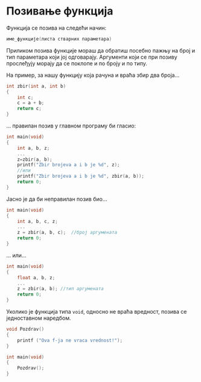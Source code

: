 # Позивање функција

Функција се позива на следећи начин:

```c
име_функције(листа стварних параметара)
```

Приликом позива функције мораш да обратиш посебно пажњу на број и тип параметара који
јој одговарају. Аргументи који се при позиву прослеђују морају да се поклопе и по броју
и по типу.

На пример, за нашу функцију која рачуна и враћа збир два броја…

```c
int zbir(int a, int b)
{
    int c;
    c = a + b;
    return c;
}
```

… правилан позив у главном програму би гласио:

```c
int main(void)
{
    int a, b, z;
    ...
    z=zbir(a, b);
    printf("Zbir brojeva a i b je %d", z);
    //или 
    printf("Zbir brojeva a i b je %d", zbir(a, b));  
    return 0;
}   
```

Јасно је да би неправилан позив био…

```c
int main(void)
{
    int a, b, c, z;
    ...
    z = zbir(a, b, c);	//број аргумената
    return 0;
}
```

… или…

```c
int main(void)
{
    float a, b, z;
    ...
    z = zbir(a, b); //тип аргумената
    return 0;
}
```

Уколико je функција типа `void`, односно не враћа вредност, позива се једноставном наредбом.

```c
void Pozdrav()
{
    printf ("Ova f-ja ne vraca vrednost!");
}

int main(void)
{
    Pozdrav();
}
```
